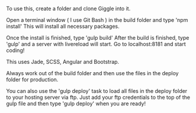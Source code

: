 To use this, create a folder and clone Giggle into it.

Open a terminal window ( I use Git Bash ) in the build folder and type 'npm install'
This will install all necessary packages.

Once the install is finished, type 'gulp build'
After the build is finished, type 'gulp' and a server with livereload will start. Go to localhost:8181 and start coding!

This uses Jade, SCSS, Angular and Bootstrap.

Always work out of the build folder and then use the files in the deploy folder for production.

You can also use the 'gulp deploy' task to load all files in the deploy folder to your hosting server via ftp. 
Just add your ftp credentials to the top of the gulp file and then type 'gulp deploy' when you are ready!

